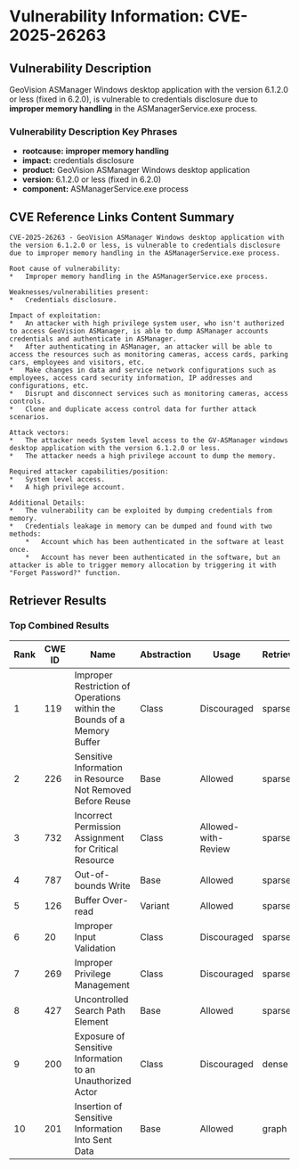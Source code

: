 # Vulnerability Information: CVE-2025-26263

## Vulnerability Description
GeoVision ASManager Windows desktop application with the version 6.1.2.0 or less (fixed in 6.2.0), is vulnerable to credentials disclosure due to **improper memory handling** in the ASManagerService.exe process.

### Vulnerability Description Key Phrases
- **rootcause:** **improper memory handling**
- **impact:** credentials disclosure
- **product:** GeoVision ASManager Windows desktop application
- **version:** 6.1.2.0 or less (fixed in 6.2.0)
- **component:** ASManagerService.exe process

## CVE Reference Links Content Summary
```
CVE-2025-26263 - GeoVision ASManager Windows desktop application with the version 6.1.2.0 or less, is vulnerable to credentials disclosure due to improper memory handling in the ASManagerService.exe process.

Root cause of vulnerability:
*   Improper memory handling in the ASManagerService.exe process.

Weaknesses/vulnerabilities present:
*   Credentials disclosure.

Impact of exploitation:
*   An attacker with high privilege system user, who isn't authorized to access GeoVision ASManager, is able to dump ASManager accounts credentials and authenticate in ASManager.
*   After authenticating in ASManager, an attacker will be able to access the resources such as monitoring cameras, access cards, parking cars, employees and visitors, etc.
*   Make changes in data and service network configurations such as employees, access card security information, IP addresses and configurations, etc.
*   Disrupt and disconnect services such as monitoring cameras, access controls.
*   Clone and duplicate access control data for further attack scenarios.

Attack vectors:
*   The attacker needs System level access to the GV-ASManager windows desktop application with the version 6.1.2.0 or less.
*   The attacker needs a high privilege account to dump the memory.

Required attacker capabilities/position:
*   System level access.
*   A high privilege account.

Additional Details:
*   The vulnerability can be exploited by dumping credentials from memory.
*   Credentials leakage in memory can be dumped and found with two methods:
    *   Account which has been authenticated in the software at least once.
    *   Account has never been authenticated in the software, but an attacker is able to trigger memory allocation by triggering it with "Forget Password?" function.
```

## Retriever Results

### Top Combined Results

| Rank | CWE ID | Name | Abstraction | Usage  | Retrievers | Individual Scores |
|------|--------|------|-------------|-------|------------|-------------------|
| 1 | 119 | Improper Restriction of Operations within the Bounds of a Memory Buffer | Class | Discouraged | sparse | 0.191 |
| 2 | 226 | Sensitive Information in Resource Not Removed Before Reuse | Base | Allowed | sparse | 0.190 |
| 3 | 732 | Incorrect Permission Assignment for Critical Resource | Class | Allowed-with-Review | sparse | 0.188 |
| 4 | 787 | Out-of-bounds Write | Base | Allowed | sparse | 0.187 |
| 5 | 126 | Buffer Over-read | Variant | Allowed | sparse | 0.185 |
| 6 | 20 | Improper Input Validation | Class | Discouraged | sparse | 0.185 |
| 7 | 269 | Improper Privilege Management | Class | Discouraged | sparse | 0.183 |
| 8 | 427 | Uncontrolled Search Path Element | Base | Allowed | sparse | 0.183 |
| 9 | 200 | Exposure of Sensitive Information to an Unauthorized Actor | Class | Discouraged | dense | 0.489 |
| 10 | 201 | Insertion of Sensitive Information Into Sent Data | Base | Allowed | graph | 0.003 |

